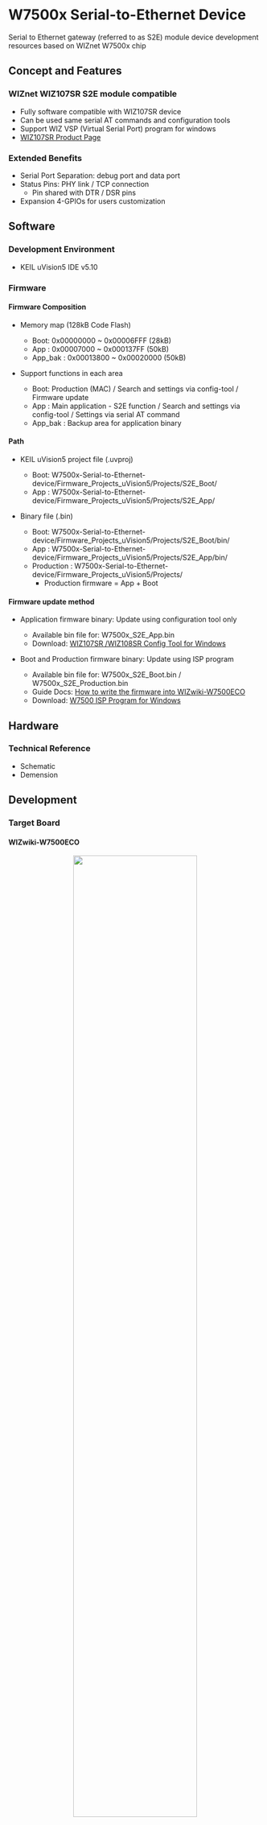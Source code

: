 # W7500x Serial-to-Ethernet Device 
Serial to Ethernet gateway (referred to as S2E) module device development resources based on WIZnet W7500x chip

## Concept and Features
 
### WIZnet WIZ107SR S2E module compatible
 - Fully software compatible with WIZ107SR device
 - Can be used same serial AT commands and configuration tools
 - Support WIZ VSP (Virtual Serial Port) program for windows
 - [WIZ107SR Product Page](http://www.wiznet.co.kr/product-item/wiz107sr/)
 
### Extended Benefits
 - Serial Port Separation: debug port and data port
 - Status Pins: PHY link / TCP connection
   - Pin shared with DTR / DSR pins 
 - Expansion 4-GPIOs for users customization


## Software
### Development Environment
  - KEIL uVision5 IDE v5.10

### Firmware
#### Firmware Composition

  - Memory map (128kB Code Flash)
    - Boot: 0x00000000 ~ 0x00006FFF (28kB)
    - App : 0x00007000 ~ 0x000137FF (50kB)
    - App_bak : 0x00013800 ~ 0x00020000 (50kB)

  - Support functions in each area
    - Boot: Production (MAC) / Search and settings via config-tool / Firmware update 
    - App : Main application - S2E function / Search and settings via config-tool / Settings via serial AT command
    - App_bak : Backup area for application binary 

#### Path
  - KEIL uVision5 project file (.uvproj)
    - Boot: W7500x-Serial-to-Ethernet-device/Firmware_Projects_uVision5/Projects/S2E_Boot/ 
    - App : W7500x-Serial-to-Ethernet-device/Firmware_Projects_uVision5/Projects/S2E_App/
    
  - Binary file (.bin)
    - Boot: W7500x-Serial-to-Ethernet-device/Firmware_Projects_uVision5/Projects/S2E_Boot/bin/
    - App : W7500x-Serial-to-Ethernet-device/Firmware_Projects_uVision5/Projects/S2E_App/bin/
    - Production : W7500x-Serial-to-Ethernet-device/Firmware_Projects_uVision5/Projects/
      - Production firmware = App + Boot

#### Firmware update method
  - Application firmware binary: Update using configuration tool only
    - Available bin file for: W7500x_S2E_App.bin
    - Download: [WIZ107SR /WIZ108SR Config Tool for Windows](http://www.wiznet.co.kr/wp-content/uploads/wiznethome/S2E%20Module/WIZ107_108SR/Utility/WIZ107_108_config_tool.zip)

  - Boot and Production firmware binary: Update using ISP program
    - Available bin file for: W7500x_S2E_Boot.bin / W7500x_S2E_Production.bin
    - Guide Docs: [How to write the firmware into WIZwiki-W7500ECO](http://wizwiki.net/wiki/doku.php?id=products:wizwiki_w7500eco:start_getting_started:write_firmware) 
    - Download: [W7500 ISP Program for Windows](http://wizwiki.net/wiki/lib/exe/fetch.php?media=products:wizwiki_w7500:w7500_isp_20150820_.zip)

  
## Hardware
### Technical Reference
  - Schematic
  - Demension


## Development
### Target Board
#### WIZwiki-W7500ECO

<!--WIZwiki-W7500ECO Board pic -->


<p align="center">
  <img width="70%" src="http://wizwiki.net/wiki/lib/exe/detail.php?media=products:wizwiki-w7500eco:wizwiki-w7500eco3dtop.png" />
</p>

##### Features
 - MCU: W7500 chip
   - ARM Cortex-M0 Core, up to 48MHz, 128kB Flash / 16kB RAM
   - Hardwired TCP/IP Core, 32KB RAM for TCP/IP (Can be extended to system RAM)
   - Peripherals (GPIO, ADC, SWD, Timer/PWM, UART, SPI, I2C and Etc.)

##### Callout
<p align="center">
  <img width="70%" src="http://wizwiki.net/wiki/lib/exe/fetch.php?media=products:wizwiki-w7500eco:wizwiki-w7500eco_callout.png" />
</p>

##### Pinout
<p align="center">
  <img width="90%" src="http://wizwiki.net/wiki/lib/exe/fetch.php?media=products:wizwiki-w7500eco:wizwiki-w7500eco_detailpinout.png" />
</p>

##### Dimension
<p align="center">
  <img width="60%" src="http://wizwiki.net/wiki/lib/exe/fetch.php?cache=&w=900&h=636&tok=32d657&media=products:wizwiki-w7500eco:wizwiki_w7500_eco_v1.1_dim_01.png" />
</p>

#### WIZ750SR

<!-- WIZ750SR Board pic -->

##### Features
 - MCU: W7500P chip
   - ARM Cortex-M0 Core, up to 48MHz, 128kB Flash / 16kB RAM
   - Hardwired TCP/IP Core, 32KB RAM for TCP/IP (Can be extended to system RAM)
   - Peripherals (GPIO, ADC, SWD, Timer/PWM, UART, SPI, I2C and Etc.)
   - 10/100 Ethernet MAC and PHY
